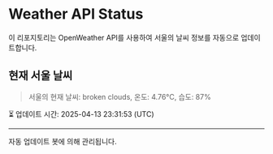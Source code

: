 
# Weather API Status

이 리포지토리는 OpenWeather API를 사용하여 서울의 날씨 정보를 자동으로 업데이트합니다.

## 현재 서울 날씨
> 서울의 현재 날씨: broken clouds, 온도: 4.76°C, 습도: 87%

⏳ 업데이트 시간: 2025-04-13 23:31:53 (UTC)

---
자동 업데이트 봇에 의해 관리됩니다.
